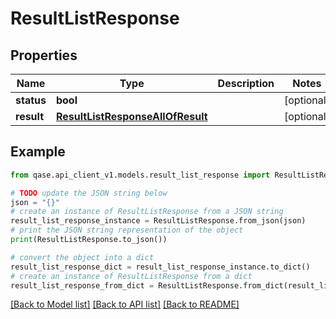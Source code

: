 # ResultListResponse


## Properties

Name | Type | Description | Notes
------------ | ------------- | ------------- | -------------
**status** | **bool** |  | [optional] 
**result** | [**ResultListResponseAllOfResult**](ResultListResponseAllOfResult.md) |  | [optional] 

## Example

```python
from qase.api_client_v1.models.result_list_response import ResultListResponse

# TODO update the JSON string below
json = "{}"
# create an instance of ResultListResponse from a JSON string
result_list_response_instance = ResultListResponse.from_json(json)
# print the JSON string representation of the object
print(ResultListResponse.to_json())

# convert the object into a dict
result_list_response_dict = result_list_response_instance.to_dict()
# create an instance of ResultListResponse from a dict
result_list_response_from_dict = ResultListResponse.from_dict(result_list_response_dict)
```
[[Back to Model list]](../README.md#documentation-for-models) [[Back to API list]](../README.md#documentation-for-api-endpoints) [[Back to README]](../README.md)



